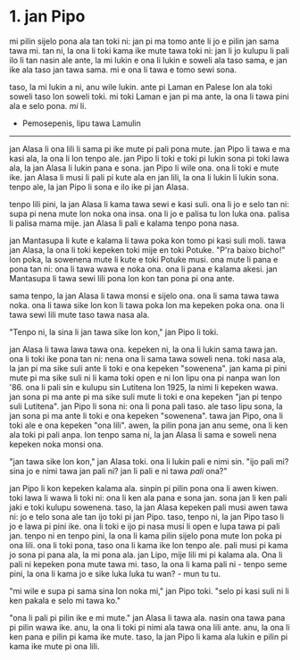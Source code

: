 # 1. jan Pipo

mi pilin sijelo pona ala tan toki ni: jan pi ma tomo ante li jo e pilin jan sama tawa mi. tan ni, la ona li toki kama ike mute tawa toki ni: jan li jo kulupu li pali ilo li tan nasin ale ante, la mi lukin e ona li lukin e soweli ala taso sama, e jan ike ala taso jan tawa sama. mi e ona li tawa e tomo sewi sona.

taso, la mi lukin a ni, anu wile lukin. ante pi Laman en Palese lon ala toki soweli taso lon soweli toki. mi toki Laman e jan pi ma ante, la ona li tawa pini ala e selo pona. *mi* li.

- Pemosepenis, lipu tawa Lamulin

---

jan Alasa li ona lili li sama pi ike mute pi pali pona mute. jan Pipo li tawa e ma kasi ala, la ona li lon tenpo ale. jan Pipo li toki e toki pi lukin sona pi toki lawa ala, la jan Alasa li lukin pana e sona. jan Pipo li wile ona. ona li toki e mute ike. jan Alasa li musi li pali pi kute ala en jan lili, la ona li lukin li lukin sona. tenpo ale, la jan Pipo li sona e ilo ike pi jan Alasa.

tenpo lili pini, la jan Alasa li kama tawa sewi e kasi suli. ona li jo e selo tan ni: supa pi nena mute lon noka ona insa. ona li jo e palisa tu lon luka ona. palisa li palisa mama mije. jan Alasa li pali e kalama tenpo pona nasa.

jan Mantasupa li kute e kalama li tawa poka kon tomo pi kasi suli moli. tawa jan Alasa, la ona li toki kepeken toki mije en toki Potuke. "P'ra baixo bicho!" lon poka, la sowenena mute li kute e toki Potuke musi. ona mute li pana e pona tan ni: ona li tawa wawa e noka ona. ona li pana e kalama akesi. jan Mantasupa li tawa sewi lili pona lon kon tan pona pi ona ante.

sama tenpo, la jan Alasa li tawa monsi e sijelo ona. ona li sama tawa tawa noka. ona li tawa sike lon kon li tawa poka lon ma kepeken poka ona. ona li tawa sewi lili mute taso tawa nasa ala.

"Tenpo ni, la sina li jan tawa sike lon kon," jan Pipo li toki.

jan Alasa li tawa lawa tawa ona. kepeken ni, la ona li lukin sama tawa jan. ona li toki ike pona tan ni: nena ona li sama tawa soweli nena. toki nasa ala, la jan pi ma sike suli ante li toki e ona kepeken "sowenena". jan kama pi pini mute pi ma sike suli ni li kama toki open e ni lon lipu ona pi nanpa wan lon '86. ona li pali sin e kulupu sin Lutitena lon 1925, la nimi li kepeken wawa. jan sona pi ma ante pi ma sike suli mute li toki e ona kepeken "jan pi tenpo suli Lutitena". jan Pipo li sona ni: ona li pona pali taso. ale taso lipu sona, la jan sona pi ma ante li toki e ona kepeken "sowenena". tawa jan Pipo, ona li toki ale e ona kepeken "ona lili". awen, la pilin pona jan anu seme, ona li ken ala toki pi pali anpa. lon tenpo sama ni, la jan Alasa li sama e soweli nena kepeken noka monsi ona.

"jan tawa sike lon kon," jan Alasa toki. ona li lukin pali e nimi sin. "ijo pali mi? sina jo e nimi tawa jan pali ni? jan li pali e ni tawa *pali* ona?"

jan Pipo li kon kepeken kalama ala. sinpin pi pilin pona ona li awen kiwen. toki lawa li wawa li toki ni: ona li ken ala pana e sona jan. sona jan li ken pali jaki e toki kulupu sowenena. taso, la jan Alasa kepeken pali musi awen tawa ni: jo e telo sona ale tan ijo toki pi jan Pipo. taso, tenpo ni, la jan Pipo taso li jo e lawa pi pini ike. ona li toki e ijo pi nasa musi li open e lupa tawa pi pali jan. tenpo ni en tenpo pini, la ona li kama pilin sijelo pona mute lon poka pi ona lili. ona li toki pona, taso ona li kama ike lon tenpo ale. pali musi pi kama jo sona pi pana ala, la mi pona ala. jan Lipo, mije lili mi pi kalama ala. Ona li pali ni kepeken pona mute tawa mi. taso, la ona li kama pali ni - tenpo seme pini, la ona li kama jo e sike luka luka tu wan? - mun tu tu.

"mi wile e supa pi sama sina lon noka mi," jan Pipo toki. "selo pi kasi suli ni li ken pakala e selo mi tawa ko."

"ona li pali pi pilin ike e mi mute." jan Alasa li tawa ala. nasin ona tawa pana pi pilin wawa ike. anu, la ona li toki pi nimi ala tawa ona lili ante. anu, la ona li ken pana e pilin pi kama ike mute. taso, la jan Pipo li kama ala lukin e pilin pi kama ike mute pi ona lili.

